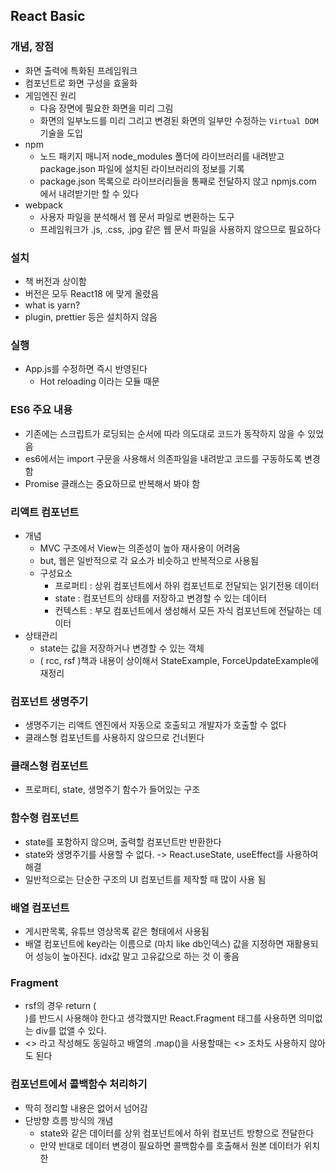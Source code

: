 ## React Basic

### 개념, 장점

- 화면 출력에 특화된 프레임워크
- 컴포넌트로 화면 구성을 효울화
- 게임엔진 원리
  - 다음 장면에 필요한 화면을 미리 그림
  - 화면의 일부노드를 미리 그리고 변경된 화면의 일부만 수정하는 `Virtual DOM` 기술을 도입
- npm
  - 노드 패키지 매니저 node_modules 폴더에 라이브러리를 내려받고 package.json 파일에 설치된 라이브러리의 정보를 기록
  - package.json 목록으로 라이브러리들을 통째로 전달하지 않고 npmjs.com 에서 내려받기만 할 수 있다
- webpack
  - 사용자 파일을 분석해서 웹 문서 파일로 변환하는 도구
  - 프레임워크가 .js, .css, .jpg 같은 웹 문서 파일을 사용하지 않으므로 필요하다

### 설치
- 책 버전과 상이함
- 버전은 모두 React18 에 맞게 올렸음
- what is yarn?
- plugin, prettier 등은 설치하지 않음

### 실행
- App.js를 수정하면 즉시 반영된다
  - Hot reloading 이라는 모듈 때문


### ES6 주요 내용
- 기존에는 스크립트가 로딩되는 순서에 따라 의도대로 코드가 동작하지 않을 수 있었음
- es6에서는 import 구문을 사용해서 의존파일을 내려받고 코드를 구동하도록 변경함
- Promise 클래스는 중요하므로 반복해서 봐야 함

### 리액트 컴포넌트
- 개념
  - MVC 구조에서 View는 의존성이 높아 재사용이 어려움
  - but, 웹은 일반적으로 각 요소가 비슷하고 반복적으로 사용됨
  - 구성요소
    - 프로퍼티 : 상위 컴포넌트에서 하위 컴포넌트로 전달되는 읽기전용 데이터
    - state : 컴포넌트의 상태를 저장하고 변경할 수 있는 데이터
    - 컨텍스트 : 부모 컴포넌트에서 생성해서 모든 자식 컴포넌트에 전달하는 데이터
- 상태관리
  - state는 값을 저장하거나 변경할 수 있는 객체
  - ( rcc, rsf )책과 내용이 상이해서 StateExample, ForceUpdateExample에 재정리

### 컴포넌트 생명주기
- 생명주기는 리액트 엔진에서 자동으로 호출되고 개발자가 호출할 수 없다
- 클래스형 컴포넌트를 사용하지 않으므로 건너뛴다

### 클래스형 컴포넌트
- 프로퍼티, state, 생명주기 함수가 들어있는 구조

### 함수형 컴포넌트
- state를 포함하지 않으며, 출력할 컴포넌트만 반환한다
- state와 생명주기를 사용할 수 없다. -> React.useState, useEffect를 사용하여 해결
- 일반적으로는 단순한 구조의 UI 컴포넌트를 제작할 때 많이 사용 됨

### 배열 컴포넌트
- 게시판목록, 유튜브 영상목록 같은 형태에서 사용됨
- 배열 컴포넌트에 key라는 이름으로 (마치 like db인덱스) 값을 지정하면 재활용되어 성능이 높아진다. idx값 말고 고유값으로 하는 것 이 좋음

### Fragment
- rsf의 경우 return (<div> </div>)를 반드시 사용해야 한다고 생각했지만 React.Fragment 태그를 사용하면 의미없는 div를 없앨 수 있다.
- <> 라고 작성해도 동일하고 배열의 .map()을 사용할때는 <> 조차도 사용하지 않아도 된다

### 컴포넌트에서 콜백함수 처리하기
- 딱히 정리할 내용은 없어서 넘어감
- 단방향 흐름 방식의 개념
  - state와 같은 데이터를 상위 컴포넌트에서 하위 컴포넌트 방향으로 전달한다
  - 만약 반대로 데이터 변경이 필요하면 콜백함수를 호출해서 원본 데이터가 위치한